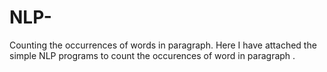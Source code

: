 # NLP-
Counting the occurrences of words in paragraph.
Here I have attached the simple NLP programs to count the occurences of word in paragraph . 
